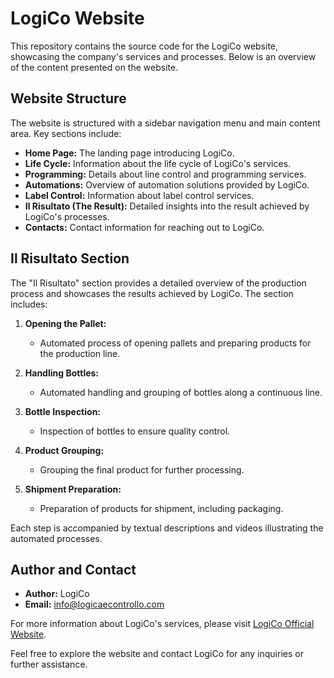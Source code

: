 # LogiCo Website

This repository contains the source code for the LogiCo website, showcasing the company's services and processes. Below is an overview of the content presented on the website.

## Website Structure

The website is structured with a sidebar navigation menu and main content area. Key sections include:

- **Home Page:** The landing page introducing LogiCo.
- **Life Cycle:** Information about the life cycle of LogiCo's services.
- **Programming:** Details about line control and programming services.
- **Automations:** Overview of automation solutions provided by LogiCo.
- **Label Control:** Information about label control services.
- **Il Risultato (The Result):** Detailed insights into the result achieved by LogiCo's processes.
- **Contacts:** Contact information for reaching out to LogiCo.

## Il Risultato Section

The "Il Risultato" section provides a detailed overview of the production process and showcases the results achieved by LogiCo. The section includes:

1. **Opening the Pallet:**
   - Automated process of opening pallets and preparing products for the production line.

2. **Handling Bottles:**
   - Automated handling and grouping of bottles along a continuous line.

3. **Bottle Inspection:**
   - Inspection of bottles to ensure quality control.

4. **Product Grouping:**
   - Grouping the final product for further processing.

5. **Shipment Preparation:**
   - Preparation of products for shipment, including packaging.

Each step is accompanied by textual descriptions and videos illustrating the automated processes.

## Author and Contact

- **Author:** LogiCo
- **Email:** [info@logicaecontrollo.com](mailto:info@logicaecontrollo.com)

For more information about LogiCo's services, please visit [LogiCo Official Website](https://www.logicaecontrollo.com/).

Feel free to explore the website and contact LogiCo for any inquiries or further assistance.
